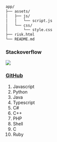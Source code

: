 ```sh
app/
├── assets/
│   ├── js/
│   │   └── script.js
│   └── css/
│       └── style.css
├── risk.html
└── README.md
```

### Stackoverflow

![](https://upload.wikimedia.org/wikipedia/commons/6/6f/Top_StackOverflow_Tags.png)

### [GitHub](https://octoverse.github.com/2022/top-programming-languages)

1. Javascript
2. Python
3. Java
4. Typescript
5. C#
6. C++
7. PHP
8. Shell
9. C
10. Ruby
